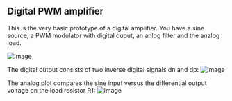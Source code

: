 ## Digital PWM amplifier
This is the very basic prototype of a digital amplifier. You have a sine source, a PWM modulator with digital ouput, an anlog filter and the analog load.

![image](https://github.com/labtroll/KiCad-Simulations/assets/3527219/02e60258-e178-45e6-a994-8c6a11459905)

The digital output consists of two inverse digital signals dn and dp:
![image](https://github.com/labtroll/KiCad-Simulations/assets/3527219/71e1130b-ee6e-4ca3-8806-27e7ae728df0)

The analog plot compares the sine input versus the differential output voltage on the load resistor R1:
![image](https://github.com/labtroll/KiCad-Simulations/assets/3527219/b026a2e5-3818-4bd5-b981-ac2f2961dffb)
